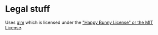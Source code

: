 # Legal stuff

Uses [glm](https://github.com/g-truc/glm) which is licensed under the
["Happy Bunny License" or the MIT License](https://github.com/g-truc/glm/blob/master/copying.txt).
